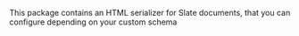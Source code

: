 This package contains an HTML serializer for Slate documents, that you can configure depending on your custom schema
